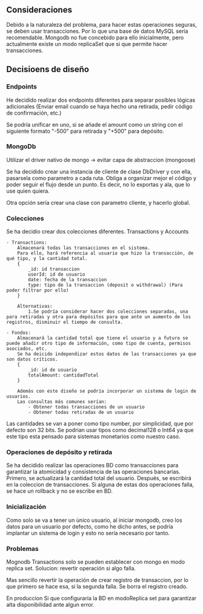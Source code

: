 ## Consideraciones

Debido a la naturaleza del problema, para hacer estas operaciones seguras, se deben usar transacciones. Por lo que una base de datos MySQL sería recomendable. Mongodb no fue concebido para ello inicialmente, pero actualmente existe un modo replicaSet que si que permite hacer transacciones.

## Decisioens de diseño

### Endpoints

He decidido realizar dos endpoints diferentes para separar posibles lógicas adicionales (Enviar email cuando se haya hecho una retirada, pedir código de confirmación, etc.)

Se podría unificar en uno, si se añade el amount como un string con el siguiente formato "-500" para retirada y "+500" para depósito.

### MongoDb

Utilizar el driver nativo de mongo -> evitar capa de abstraccion (mongoose)

Se ha decidido crear una instancia de cliente de clase DbDriver y con ella,
pasarsela como parametro a cada ruta. Obliga a organizar mejor el código y poder seguir el flujo desde un punto. Es decir, no lo exportas y ala, que lo use quien quiera.

Otra opción sería crear una clase con parametro cliente, y hacerlo global.

### Colecciones

Se ha decidio crear dos colecciones diferentes. Transactions y Accounts

    - Transactions:
        Almacenará todas las transacciones en el sistema.
        Para ello, hará referencia al usuario que hizo la transacción, de qué tipo, y la cantidad total.
        {
            _id: id transaccion
            userId: id de usuario
            date: fecha de la transaccion
            type: tipo de la transaccion (deposit o withdrawal) (Para poder filtrar por ello)
        }

        Alternativas:
            1.Se podría considerar hacer dos colecciones separadas, una para retiradas y otra para depósitos para que ante un aumento de los registros, disminuir el tiempo de consulta.

    - Fondos:
        Almacenará la cantidad total que tiene el usuario y a futuro se puede añadir otro tipo de información, como tipo de cuenta, permisos asociados, etc.
        Se ha deicido independizar estos datos de las transacciones ya que son datos críticos.
        {
            _id: id de usuario
            totalAmount: cantidadTotal
        }

        Además con este diseño se podría incorporar un sistema de login de usuarios.
        Las consultas más comunes serían:
            - Obtener todas transacciones de un usuario
            - Obtener todas retiradas de un usuario

Las cantidades se van a poner como tipo number, por simplicidad, que por defecto son 32 bits. Se podrian usar tipos como decimal128 o Int64 ya que este tipo esta pensado para sistemas monetarios como nuestro caso.

### Operaciones de depósito y retirada

Se ha decidido realizar las operaciones BD como transacciones para garantizar la atomicidad y consistencia de las operaciones bancarias. Primero, se actualizará la cantidad total del usuario. Después, se escribirá en la coleccion de transacciones. Si alguna de estas dos operaciones falla, se hace un rollback y no se escribe en BD.

### Inicialización

Como solo se va a tener un único usuario, al iniciar mongodb, creo los datos para un usuario por defecto, como he dicho antes, se podría implantar un sistema de login y esto no sería necesario por tanto.

### Problemas

Mognodb Transactions solo se pueden establecer con mongo en modo replica set.
Solucion: revertir operación si algo falla.

Mas sencillo revertir la operación de crear registro de transaccion, por lo que primero se hace esa, si la segunda falla. Se borra el registro creado.

En produccion Si que configuraría la BD en modoReplica set para garantizar alta disponibilidad ante algun error.
